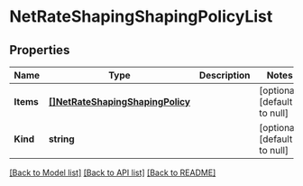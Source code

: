 # NetRateShapingShapingPolicyList

## Properties
Name | Type | Description | Notes
------------ | ------------- | ------------- | -------------
**Items** | [**[]NetRateShapingShapingPolicy**](net_rateShaping_shapingPolicy.md) |  | [optional] [default to null]
**Kind** | **string** |  | [optional] [default to null]

[[Back to Model list]](../README.md#documentation-for-models) [[Back to API list]](../README.md#documentation-for-api-endpoints) [[Back to README]](../README.md)


